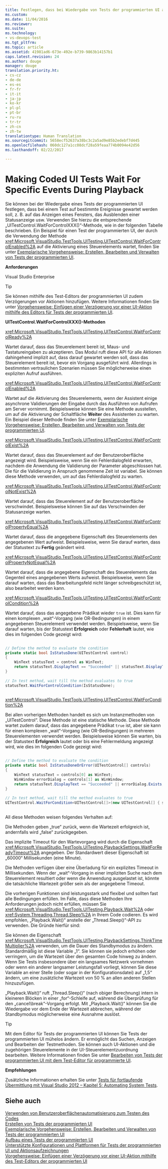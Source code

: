 ```yaml
---
title: Festlegen, dass bei Wiedergabe von Tests der programmierten UI auf bestimmte Ereignisse gewartet wird | Microsoft-Dokumentation
ms.custom: 
ms.date: 11/04/2016
ms.reviewer: 
ms.suite: 
ms.technology:
- vs-devops-test
ms.tgt_pltfrm: 
ms.topic: article
ms.assetid: 41981ad6-673e-492e-b739-9863b14157b1
caps.latest.revision: 24
ms.author: douge
manager: douge
translation.priority.ht:
- cs-cz
- de-de
- es-es
- fr-fr
- it-it
- ja-jp
- ko-kr
- pl-pl
- pt-br
- ru-ru
- tr-tr
- zh-cn
- zh-tw
translationtype: Human Translation
ms.sourcegitcommit: 5658ecf52637a38bc3c2a5ad9e85b2edebf7d445
ms.openlocfilehash: 060dc127a1cc08dcf28a59feaa774b0094e42d56
ms.lasthandoff: 02/22/2017

---
```

# <a name="making-coded-ui-tests-wait-for-specific-events-during-playback"></a>Making Coded UI Tests Wait For Specific Events During Playback
Sie können bei der Wiedergabe eines Tests der programmierten UI festlegen, dass bei einem Test auf bestimmte Ereignisse gewartet werden soll, z. B. auf das Anzeigen eines Fensters, das Ausblenden einer Statusanzeige usw. Verwenden Sie hierzu die entsprechende „UITestControl.WaitForControlXXX()“-Methode, wie in der folgenden Tabelle beschrieben. Ein Beispiel für einen Test der programmierten UI, der durch die Verwendung der Methode <xref:Microsoft.VisualStudio.TestTools.UITesting.UITestControl.WaitForControlEnabled%2A> auf die Aktivierung eines Steuerelements wartet, finden Sie unter [Exemplarische Vorgehensweise: Erstellen, Bearbeiten und Verwalten von Tests der programmierten UI](../test/walkthrough-creating-editing-and-maintaining-a-coded-ui-test.md).  
  
 **Anforderungen**  
  
 Visual Studio Enterprise  
  
> [!TIP]
>  Sie können mithilfe des Test-Editors der programmierten UI zudem Verzögerungen vor Aktionen hinzufügen. Weitere Informationen finden Sie unter [Vorgehensweise: Einfügen einer Verzögerung vor einer UI-Aktion mithilfe des Editors für Tests der programmierten UI](http://msdn.microsoft.com/Library/509f8ef7-e105-4049-b11b-d64549e055b0).  
  
 **UITestControl.WaitForControlXXX()-Methoden**  
  
 <xref:Microsoft.VisualStudio.TestTools.UITesting.UITestControl.WaitForControlReady%2A>  
  
 Wartet darauf, dass das Steuerelement bereit ist, Maus- und Tastatureingaben zu akzeptieren. Das Modul ruft diese API für alle Aktionen dahingehend implizit auf, dass darauf gewartet werden soll, dass das Steuerelement bereit ist, bevor ein Vorgang ausgeführt wird. Allerdings in bestimmten vertraulichen Szenarien müssen Sie möglicherweise einen expliziten Aufruf ausführen.  
  
 <xref:Microsoft.VisualStudio.TestTools.UITesting.UITestControl.WaitForControlEnabled%2A>  
  
 Wartet auf die Aktivierung des Steuerelements, wenn der Assistent einige asynchrone Validierungen der Eingabe durch das Ausführen von Aufrufen am Server vornimmt. Beispielsweise können Sie eine Methode ausstellen, um auf die Aktivierung der Schaltfläche **Weiter** des Assistenten zu warten. Ein Beispiel dieser Methode finden Sie unter [Exemplarische Vorgehensweise: Erstellen, Bearbeiten und Verwalten von Tests der programmierten UI](../test/walkthrough-creating-editing-and-maintaining-a-coded-ui-test.md).  
  
 <xref:Microsoft.VisualStudio.TestTools.UITesting.UITestControl.WaitForControlExist%2A>  
  
 Wartet darauf, dass das Steuerelement auf der Benutzeroberfläche angezeigt wird. Beispielsweise, wenn Sie ein Fehlerdialogfeld erwarten, nachdem die Anwendung die Validierung der Parameter abgeschlossen hat. Die für die Validierung in Anspruch genommene Zeit ist variabel. Sie können diese Methode verwenden, um auf das Fehlerdialogfeld zu warten.  
  
 <xref:Microsoft.VisualStudio.TestTools.UITesting.UITestControl.WaitForControlNotExist%2A>  
  
 Wartet darauf, dass das Steuerelement auf der Benutzeroberfläche verschwindet. Beispielsweise können Sie auf das Verschwinden der Statusanzeige warten.  
  
 <xref:Microsoft.VisualStudio.TestTools.UITesting.UITestControl.WaitForControlPropertyEqual%2A>  
  
 Wartet darauf, dass die angegebene Eigenschaft des Steuerelements den angegebenen Wert aufweist. Beispielsweise, wenn Sie darauf warten, dass der Statustext zu **Fertig** geändert wird.  
  
 <xref:Microsoft.VisualStudio.TestTools.UITesting.UITestControl.WaitForControlPropertyNotEqual%2A>  
  
 Wartet darauf, dass die angegebene Eigenschaft des Steuerelements das Gegenteil eines angegebenen Werts aufweist. Beispielsweise, wenn Sie darauf warten, dass das Bearbeitungsfeld nicht länger schreibgeschützt ist, also bearbeitet werden kann.  
  
 <xref:Microsoft.VisualStudio.TestTools.UITesting.UITestControl.WaitForControlCondition%2A>  
  
 Wartet darauf, dass das angegebene Prädikat wieder `true` ist. Dies kann für einen komplexen „wait“-Vorgang (wie OR-Bedingungen) in einem angegebenen Steuerelement verwendet werden. Beispielsweise, wenn Sie darauf warten, bis der Statustext **Erfolgreich** oder **Fehlerhaft** lautet, wie dies im folgenden Code gezeigt wird:  
  
```c#  
  
// Define the method to evaluate the condition   
private static bool IsStatusDone(UITestControl control)   
{   
    WinText statusText = control as WinText;   
    return statusText.DisplayText == "Succeeded" || statusText.DisplayText == "Failed";   
}   
  
// In test method, wait till the method evaluates to true   
statusText.WaitForControlCondition(IsStatusDone);  
  
```  
  
 <xref:Microsoft.VisualStudio.TestTools.UITesting.UITestControl.WaitForCondition%2A>  
  
 Bei allen vorherigen Methoden handelt es sich um Instanzmethoden von „UITestControl“. Diese Methode ist eine statische Methode. Diese Methode wartet zudem darauf, dass das angegebene Prädikat `true` ist, aber sie kann für einen komplexen „wait“-Vorgang (wie OR-Bedingungen) in mehreren Steuerelementen verwendet werden. Beispielsweise können Sie warten, bis der Statustext **Erfolgreich** lautet oder bis eine Fehlermeldung angezeigt wird, wie dies im folgenden Code gezeigt wird:  
  
```c#  
  
// Define the method to evaluate the condition   
private static bool IsStatusDoneOrError(UITestControl[] controls)   
{   
    WinText statusText = controls[0] as WinText;   
    WinWindow errorDialog = controls[1] as WinWindow;   
    return statusText.DisplayText == "Succeeded" || errorDialog.Exists;   
}   
  
// In test method, wait till the method evaluates to true   
UITestControl.WaitForCondition<UITestControl[]>(new UITestControl[] { statusText, errorDialog }, IsStatusDoneOrError);  
  
```  
  
 All diese Methoden weisen folgendes Verhalten auf:  
  
 Die Methoden geben „true“ zurück, wenn die Wartezeit erfolgreich ist, andernfalls wird „false“ zurückgegeben.  
  
 Das implizite Timeout für den Wartevorgang wird durch die Eigenschaft <xref:Microsoft.VisualStudio.TestTools.UITesting.PlaybackSettings.WaitForReadyTimeout%2A> angegeben. Der Standardwert dieser Eigenschaft ist „60000“ Millisekunden (eine Minute).  
  
 Die Methoden verfügen über eine Überladung für ein explizites Timeout in Millisekunden. Wenn der „wait“-Vorgang in einer impliziten Suche nach dem Steuerelement resultiert oder wenn die Anwendung ausgelastet ist, könnte die tatsächliche Wartezeit größer sein als der angegebene Timeout.  
  
 Die vorherigen Funktionen sind leistungsstark und flexibel und sollten fast alle Bedingungen erfüllen. Im Falle, dass diese Methoden Ihre Anforderungen jedoch nicht erfüllen, müssen Sie <xref:Microsoft.VisualStudio.TestTools.UITesting.Playback.Wait%2A> oder <xref:System.Threading.Thread.Sleep%2A> in Ihrem Code codieren. Es wird empfohlen, „Playback.Wait()“ anstelle der „Thread.Sleep()“-API zu verwenden. Die Gründe hierfür sind:  
  
 Sie können die Eigenschaft <xref:Microsoft.VisualStudio.TestTools.UITesting.PlaybackSettings.ThinkTimeMultiplier%2A> verwenden, um die Dauer des Standbymodus zu ändern. Standardmäßig ist diese Variable „1“. Sie können sie jedoch erhöhen oder verringern, um die Wartezeit über den gesamten Code hinweg zu ändern. Wenn Sie Tests insbesondere über ein langsames Netzwerk vornehmen oder wenn ein anderer langsamer Leistungsfall vorliegt, können Sie diese Variable an einer Stelle (oder sogar in der Konfigurationsdatei) auf „1,5“ ändern, um eine zusätzliche Wartezeit von 50 % an allen anderen Stellen hinzuzufügen.  
  
 „Playback.Wait()“ ruft „Thread.Sleep()“ (nach obiger Berechnung) intern in kleineren Blöcken in einer „for“-Schleife auf, während die Überprüfung für den „cancel\break“-Vorgang erfolgt. Mit „Playback.Wait()“ können Sie die Wiedergabe vor dem Ende der Wartezeit abbrechen, während der Standbymodus möglicherweise eine Ausnahme auslöst.  
  
> [!TIP]
>  Mit dem Editor für Tests der programmierten UI können Sie Tests der programmierten UI mühelos ändern. Er ermöglicht das Suchen, Anzeigen und Bearbeiten der Testmethoden. Sie können auch UI-Aktionen und die zugehörigen Steuerelemente in der UI-Steuerelementzuordnung bearbeiten. Weitere Informationen finden Sie unter [Bearbeiten von Tests der programmierten UI mit dem Test-Editor für programmierte UI](../test/editing-coded-ui-tests-using-the-coded-ui-test-editor.md).  
  
 **Empfehlungen**  
  
 Zusätzliche Informationen erhalten Sie unter [Tests für fortlaufende Übermittlung mit Visual Studio 2012 – Kapitel 5: Automating System Tests](http://go.microsoft.com/fwlink/?LinkID=255196).  
  
## <a name="see-also"></a>Siehe auch  
 [Verwenden von Benutzeroberflächenautomatisierung zum Testen des Codes](../test/use-ui-automation-to-test-your-code.md)   
 [Erstellen von Tests der programmierten UI](../test/use-ui-automation-to-test-your-code.md#VerifyingCodeUsingCUITCreate)   
 [Exemplarische Vorgehensweise: Erstellen, Bearbeiten und Verwalten von Tests der programmierten UI](../test/walkthrough-creating-editing-and-maintaining-a-coded-ui-test.md)   
 [Aufbau eines Tests der programmierten UI](../test/anatomy-of-a-coded-ui-test.md)   
 [Unterstützte Konfigurationen und Plattformen für Tests der programmierten UI und Aktionsaufzeichnungen](../test/supported-configurations-and-platforms-for-coded-ui-tests-and-action-recordings.md)   
 [Vorgehensweise: Einfügen einer Verzögerung vor einer UI-Aktion mithilfe des Test-Editors der programmierten UI](http://msdn.microsoft.com/Library/509f8ef7-e105-4049-b11b-d64549e055b0)

